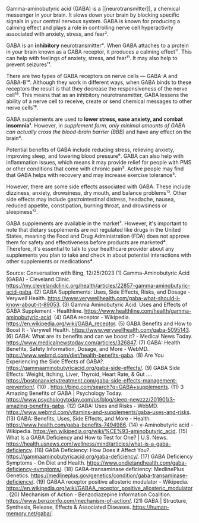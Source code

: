 Gamma-aminobutyric acid (GABA) is a [[neurotransmitter]], a chemical messenger in your brain. It slows down your brain by blocking specific signals in your central nervous system. GABA is known for producing a calming effect and plays a role in controlling nerve cell hyperactivity associated with anxiety, stress, and fear². 

GABA is an **inhibitory** neurotransmitter⁴. When GABA attaches to a protein in your brain known as a GABA receptor, it produces a calming effect¹¹. This can help with feelings of anxiety, stress, and fear¹¹. It may also help to prevent seizures¹¹.

There are two types of GABA receptors on nerve cells — GABA-A and GABA-B¹⁸. Although they work in different ways, when GABA binds to these receptors the result is that they decrease the responsiveness of the nerve cell¹⁸. This means that as an inhibitory neurotransmitter, GABA lessens the ability of a nerve cell to receive, create or send chemical messages to other nerve cells¹⁸.

GABA supplements are used to **lower stress, ease anxiety, and combat insomnia¹**. However, in *supplement form, only minimal amounts of GABA can actually cross the blood-brain barrier (BBB)* and have any effect on the brain⁴. 

Potential benefits of GABA include reducing stress, relieving anxiety, improving sleep, and lowering blood pressure⁶. GABA can also help with inflammation issues, which means it may provide relief for people with PMS or other conditions that come with chronic pain³. Active people may find that GABA helps with recovery and may increase exercise tolerance³.

However, there are some side effects associated with GABA. These include dizziness, anxiety, drowsiness, dry mouth, and balance problems¹³. Other side effects may include gastrointestinal distress, headache, nausea, reduced appetite, constipation, burning throat, and drowsiness or sleepiness¹².

GABA supplements are available in the market⁷. However, it's important to note that dietary supplements are not regulated like drugs in the United States, meaning the Food and Drug Administration (FDA) does not approve them for safety and effectiveness before products are marketed⁴. Therefore, it's essential to talk to your healthcare provider about any supplements you plan to take and check in about potential interactions with other supplements or medications⁴.

Source: Conversation with Bing, 12/25/2023
(1) Gamma-Aminobutyric Acid (GABA) - Cleveland Clinic. https://my.clevelandclinic.org/health/articles/22857-gamma-aminobutyric-acid-gaba.
(2) GABA Supplements: Uses, Side Effects, Risks, and Dosage - Verywell Health. https://www.verywellhealth.com/gaba-what-should-i-know-about-it-89053.
(3) Gamma Aminobutyric Acid: Uses and Effects of GABA Supplement - Healthline. https://www.healthline.com/health/gamma-aminobutyric-acid.
(4) GABA receptor - Wikipedia. https://en.wikipedia.org/wiki/GABA_receptor.
(5) GABA Benefits and How to Boost It - Verywell Health. https://www.verywellhealth.com/gaba-5095143.
(6) GABA: What are its benefits and can we boost it? - Medical News Today. https://www.medicalnewstoday.com/articles/326847.
(7) GABA: Health Benefits, Safety Information, Dosage, and More - WebMD. https://www.webmd.com/diet/health-benefits-gaba.
(8) Are You Experiencing the Side Effects of GABA?. https://gammaaminobutyricacid.org/gaba-side-effects/.
(9) GABA Side Effects: Weight, Itching, Liver, Thyroid, Heart Rate, & Gut .... https://bostonanxietytreatment.com/gaba-side-effects-management-prevention/.
(10) . https://bing.com/search?q=GABA+supplements.
(11) 3 Amazing Benefits of GABA | Psychology Today. https://www.psychologytoday.com/us/blog/sleep-newzzz/201901/3-amazing-benefits-gaba.
(12) GABA: Uses and Risks - WebMD. https://www.webmd.com/vitamins-and-supplements/gaba-uses-and-risks.
(13) GABA: Benefits, Uses, Side Effects, and More - Health. https://www.health.com/gaba-benefits-7494986.
(14) γ-Aminobutyric acid - Wikipedia. https://en.wikipedia.org/wiki/%CE%93-aminobutyric_acid.
(15) What Is a GABA Deficiency and How to Test for One? | U.S. News. https://health.usnews.com/wellness/mind/articles/what-is-a-gaba-deficiency.
(16) GABA Deficiency: How Does it Affect You?. https://gammaaminobutyricacid.org/gaba-deficiency/.
(17) GABA Deficiency Symptoms - On Diet and Health. https://www.ondietandhealth.com/gaba-deficiency-symptoms/.
(18) GABA-transaminase deficiency: MedlinePlus Genetics. https://medlineplus.gov/genetics/condition/gaba-transaminase-deficiency/.
(19) GABAA receptor positive allosteric modulator - Wikipedia. https://en.wikipedia.org/wiki/GABAA_receptor_positive_allosteric_modulator.
(20) Mechanism of Action - Benzodiazepine Information Coalition. https://www.benzoinfo.com/mechanism-of-action/.
(21) GABA | Structure, Synthesis, Release, Effects & Associated Diseases. https://human-memory.net/gaba/.